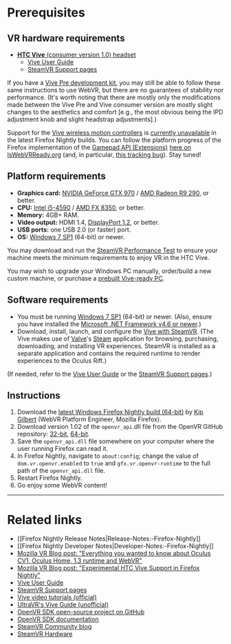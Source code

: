 # Prerequisites

## VR hardware requirements

* [**HTC Vive** (consumer version 1.0) headset](https://www.vive.com/us/)
  * [Vive User Guide](http://dl4.htc.com/web_materials/Manual/Vive/Vive_User_Guide.pdf)
  * [SteamVR Support pages](https://support.steampowered.com/kb_article.php?ref=5254-FJKZ-7829)

If you have a [Vive Pre development kit](https://developer.viveport.com/managed-assets/shared/desktop/vive/Vive_PRE_User_Guide.pdf), you may still be able to follow these same instructions to use WebVR, but there are no guarantees of stability nor performance. (It's worth noting that there are mostly only the modifications made between the Vive Pre and Vive consumer version are mostly slight changes to the aesthetics and comfort [e.g., the most obvious being the IPD adjustment knob and slight headstrap adjustments].)

Support for the [Vive wireless motion controllers](https://www.vive.com/us/support/faqs/#Controllers) is [currently unavailable](https://iswebvrready.org/#gamepad-extensions) in the latest Firefox Nightly builds. You can follow the platform progress of the Firefox implementation of the [Gamepad API (Extensions)](https://w3c.github.io/gamepad/extensions.html) [here on IsWebVRReady.org](https://iswebvrready.org/#gamepad-extensions) (and, in particular, [this tracking bug](https://bugzilla.mozilla.org/show_bug.cgi?id=1299926)). Stay tuned!

## Platform requirements

* **Graphics card:** [NVIDIA GeForce GTX 970](http://www.geforce.com/hardware/desktop-gpus/geforce-gtx-970) / [AMD Radeon R9 290](https://www.amd.com/en-us/products/graphics/desktop/r9), or better.
* **CPU:** [Intel i5-4590](http://ark.intel.com/products/80815/Intel-Core-i5-4590-Processor-6M-Cache-up-to-3_70-GHz) / [AMD FX 8350](https://www.amd.com/en-us/products/processors/desktop/fx), or better.
* **Memory:** 4GB+ RAM.
* **Video output:** HDMI 1.4, [DisplayPort 1.2](http://www.displayport.org/faq/), or better.
* **USB ports:** one USB 2.0 (or faster) port.
* **OS:** [Windows 7 SP1](https://support.microsoft.com/en-us/help/15090/windows-7-install-service-pack-1-sp1) (64-bit) or newer.

You may download and run the [SteamVR Performance Test](http://store.steampowered.com/app/323910/) to ensure your machine meets the minimum requirements to enjoy VR in the HTC Vive.

You may wish to upgrade your Windows PC manually, order/build a new custom machine, or purchase a [prebuilt Vive-ready PC](https://www.vive.com/ready/).

## Software requirements

* You must be running [Windows 7 SP1](https://support.microsoft.com/en-us/help/15090/windows-7-install-service-pack-1-sp1) (64-bit) or newer. (Also, ensure you have installed the [Microsoft .NET Framework v4.6 or newer](https://www.microsoft.com/en-us/download/details.aspx?id=48137).)
* Download, install, launch, and configure the [Vive with SteamVR](http://www.vive.com/us/setup/). (The Vive makes use of [Valve](http://www.valvesoftware.com)'s [Steam](http://store.steampowered.com/) application for browsing, purchasing, downloading, and installing VR experiences. SteamVR is installed as a separate application and contains the required runtime to render experiences to the Oculus Rift.)

(If needed, refer to the [Vive User Guide](http://dl4.htc.com/web_materials/Manual/Vive/Vive_User_Guide.pdf) or the [SteamVR Support pages](https://support.steampowered.com/kb_article.php?ref=5254-FJKZ-7829).)

## Instructions

1. Download the [latest Windows Firefox Nightly build (64-bit)](https://nightly.mozilla.org/) by [Kip Gilbert](https://twitter.com/kearwoodgilbert) (WebVR Platform Engineer, Mozilla Firefox).
2. Download version 1.02 of the `openvr_api`.dll file from the OpenVR GitHub repository: [32-bit](https://github.com/ValveSoftware/openvr/raw/master/bin/win32/openvr_api.dll), [64-bit](https://github.com/ValveSoftware/openvr/raw/master/bin/win64/openvr_api.dll).
3. Save the `openvr_api.dll` file somewhere on your computer where the user running Firefox can read it.
4. In Firefox Nightly, navigate to `about:config`; change the value of `dom.vr.openvr.enabled` to `true` and `gfx.vr.openvr-runtime` to the full path of the `openvr_api.dll` file.
5. Restart Firefox Nightly.
6. Go enjoy some WebVR content!

<hr>

# Related links

* [[Firefox Nightly Release Notes|Release-Notes:-Firefox-Nightly]]
* [[Firefox Nightly Developer Notes|Developer-Notes:-Firefox-Nightly]]
* [Mozilla VR Blog post: "Everything you wanted to know about Oculus CV1, Oculus Home, 1.3 runtime and WebVR"
](https://blog.mozvr.com/oculus-home-rift-cv1-webvr/)
* [Mozilla VR Blog post: "Experimental HTC Vive Support in Firefox Nightly"](https://blog.mozvr.com/experimental-htc-vive-support-in-firefox-nightly/)
* [Vive User Guide](http://dl4.htc.com/web_materials/Manual/Vive/Vive_User_Guide.pdf)
* [SteamVR Support pages](https://support.steampowered.com/kb_article.php?ref=5254-FJKZ-7829)
* [Vive video tutorials (official)](http://www.vive.com/us/support/)
* [UltraVR's Vive Guide (unofficial)](http://www.ultravr.org/htc-vive-guide/)
* [OpenVR SDK open-source project on GitHub](https://github.com/ValveSoftware/openvr)
* [OpenVR SDK documentation](https://github.com/ValveSoftware/openvr/wiki/API-Documentation)
* [SteamVR Community blog](https://steamcommunity.com/steamvr)
* [SteamVR Hardware](http://store.steampowered.com/hardware/)
